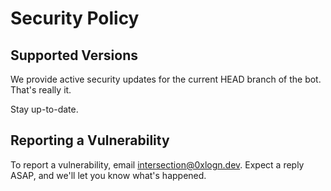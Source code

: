 # Security Policy

## Supported Versions

We provide active security updates for the current HEAD branch of the bot. That's really it.

Stay up-to-date.

## Reporting a Vulnerability

To report a vulnerability, email <intersection@0xlogn.dev>. Expect a reply
ASAP, and we'll let you know what's happened.
